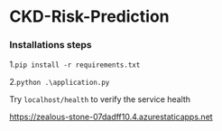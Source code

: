 # CKD-Risk-Prediction

### Installations steps
1.````pip install -r requirements.txt````

2.````python .\application.py````


Try ``localhost/health`` to verify the service health

https://zealous-stone-07dadff10.4.azurestaticapps.net

